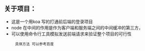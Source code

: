 ## 关于项目：
* 这是一个用koa 写的打通前后端的登录项目
* node 在中间的作用是作为客户端和服务端之间的中间缓冲的第三方，
* 可以使用命令行工具模拟发送前端请求来验证整个项目的可行性
```
     具体方法 可以参考百度
```